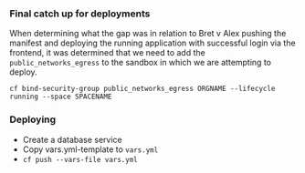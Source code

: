 ### Final catch up for deployments
When determining what the gap was in relation to Bret v Alex pushing the manifest and deploying the running application with successful login via the frontend, it was determined that we need to add the `public_networks_egress` to the sandbox in which we are attempting to deploy.
```
cf bind-security-group public_networks_egress ORGNAME --lifecycle running --space SPACENAME
```

### Deploying
- Create a database service
- Copy vars.yml-template to `vars.yml`
- `cf push --vars-file vars.yml`

